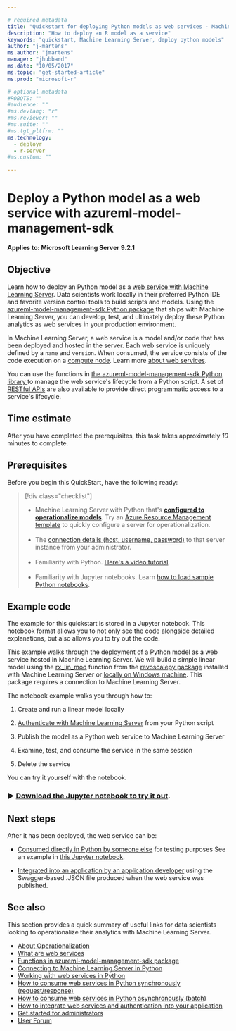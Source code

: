```yaml
---

# required metadata
title: "Quickstart for deploying Python models as web services - Machine Learning Server | Microsoft Docs"
description: "How to deploy an R model as a service"
keywords: "quickstart, Machine Learning Server, deploy python models"
author: "j-martens"
ms.author: "jmartens"
manager: "jhubbard"
ms.date: "10/05/2017"
ms.topic: "get-started-article"
ms.prod: "microsoft-r"

# optional metadata
#ROBOTS: ""
#audience: ""
#ms.devlang: "r"
#ms.reviewer: ""
#ms.suite: ""
#ms.tgt_pltfrm: ""
ms.technology: 
  - deployr
  - r-server
#ms.custom: ""

---
```

# Deploy a Python model as a web service with azureml-model-management-sdk

**Applies to: Microsoft Learning Server 9.2.1**

## Objective

Learn how to deploy an Python model as a [web service with Machine Learning Server](../concept-what-are-web-services.md). Data scientists work locally in their preferred Python IDE and favorite version control tools to build scripts and models. Using the [azureml-model-management-sdk Python package](../../python-reference/azureml-model-management-sdk/azureml-model-management-sdk.md) that ships with Machine Learning Server, you can develop, test, and ultimately deploy these Python analytics as web services in your production environment. 

In Machine Learning Server, a web service is a model and/or code that has been deployed and hosted in the server.  Each web service is uniquely defined by a `name` and `version`. When consumed, the service consists of the code execution on a [compute node](../configure-start-for-administrators.md#configure-server-for-operationalization). Learn more [about web services](../concept-what-are-web-services.md).

You can use the functions in [the azureml-model-management-sdk Python library ](../../python-reference/azureml-model-management-sdk/azureml-model-management-sdk.md) to manage the web service's lifecycle from a Python script. A set of [RESTful APIs](https://microsoft.github.io/deployr-api-docs/#services-management-apis) are also available to provide direct programmatic access to a service's lifecycle. 


## Time estimate

After you have completed the prerequisites, this task takes approximately *10* minutes to complete.

## Prerequisites

Before you begin this QuickStart, have the following ready:

> [!div class="checklist"]
> * Machine Learning Server with Python that's **[configured to operationalize models](../../operationalize/configure-machine-learning-server-one-box.md)**. Try an [Azure Resource Management template](https://docs.microsoft.com/en-us/azure/azure-resource-manager/resource-group-overview#template-deployment) to quickly configure a server for operationalization.<br/>&nbsp;
> * The [connection details (host, username, password)](../../operationalize/python/how-to-authenticate-in-python.md)  to that server instance from your administrator.  <br/>&nbsp;
> * Familiarity with Python. [Here's a video tutorial](https://mva.microsoft.com/en-us/training-courses/introduction-to-programming-with-python-8360?l=lqhuMxFz_8904984382).<br/>&nbsp;
> * Familiarity with Jupyter notebooks. Learn [how to load sample Python notebooks](../../python/how-to-revoscalepy-jupyter-nb-config.md). 


## Example code

The example for this quickstart is stored in a Jupyter notebook. This notebook format allows you to not only see the code alongside detailed explanations, but also allows you to try out the code.

This example walks through the deployment of a Python model as a web service hosted in Machine Learning Server. We will build a simple linear model using the [rx_lin_mod](../../python-reference/revoscalepy/rx-lin-mod.md) function from the [revoscalepy package](../../python-reference/revoscalepy/revoscalepy-package.md) installed with Machine Learning Server or [locally on Windows machine](../../install/python-libraries-interpreter.md). This package requires a connection to Machine Learning Server.  

The notebook example walks you through how to:
1. Create and run a linear model locally

1. [Authenticate with Machine Learning Server](how-to-authenticate-in-python.md) from your Python script

1. Publish the model as a Python web service to Machine Learning Server

1. Examine, test, and consume the service in the same session

1. Delete the service

You can try it yourself with the notebook. 

### &#9658; [**Download the Jupyter notebook to try it out**](https://github.com/Microsoft/ML-Server-Python-Samples/blob/master/operationalize/Quickstart_Publish_Python_Web_Service.ipynb).

## Next steps

After it has been deployed, the web service can be: 

+ [Consumed directly in Python by someone else](how-to-consume-web-services.md) for testing purposes See an example in [this Jupyter notebook](https://github.com/Microsoft/ML-Server-Python-Samples/blob/master/operationalize/Explore_Consume_Python_Web_Services.ipynb).

+ [Integrated into an application by an application developer](../how-to-build-api-clients-from-swagger-for-app-integration.md)  using the  Swagger-based .JSON file produced when the web service was published. 

## See also

This section provides a quick summary of useful links for data scientists looking to operationalize their analytics with Machine Learning Server.

 + [About Operationalization](../../what-is-operationalization.md)   
 + [What are web services](../concept-what-are-web-services.md) 
 + [Functions in azureml-model-management-sdk package](../../python-reference/azureml-model-management-sdk/azureml-model-management-sdk.md)    
 + [Connecting to Machine Learning Server in Python](how-to-authenticate-in-python.md)    
 + [Working with web services in Python](how-to-deploy-manage-web-services.md)    
 + [How to consume web services in Python synchronously (request/response)](how-to-consume-web-services.md)    
 + [How to consume web services in Python asynchronously (batch)](how-to-consume-web-services-async.md)    
 + [How to integrate web services and authentication into your application](../how-to-build-api-clients-from-swagger-for-app-integration.md)    
 + [Get started for administrators](../configure-start-for-administrators.md)     
 + [User Forum](https://social.msdn.microsoft.com/Forums/en-US/home?forum=microsoftr)
